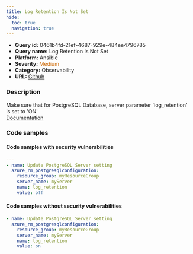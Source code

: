 ```yaml
---
title: Log Retention Is Not Set
hide:
  toc: true
  navigation: true
---
```


<style>
  .highlight .hll {
    background-color: #ff171742;
  }
  .md-content {
    max-width: 1100px;
    margin: 0 auto;
  }
</style>

-   **Query id:** 0461b4fd-21ef-4687-929e-484ee4796785
-   **Query name:** Log Retention Is Not Set
-   **Platform:** Ansible
-   **Severity:** <span style="color:#C60">Medium</span>
-   **Category:** Observability
-   **URL:** [Github](https://github.com/Checkmarx/kics/tree/master/assets/queries/ansible/azure/log_retention_is_not_set)

### Description
Make sure that for PostgreSQL Database, server parameter 'log_retention' is set to 'ON'<br>
[Documentation](https://docs.ansible.com/ansible/latest/collections/azure/azcollection/azure_rm_postgresqlconfiguration_module.html)

### Code samples
#### Code samples with security vulnerabilities
```yaml title="Positive test num. 1 - yaml file" hl_lines="7"
---
- name: Update PostgreSQL Server setting
  azure_rm_postgresqlconfiguration:
    resource_group: myResourceGroup
    server_name: myServer
    name: log_retention
    value: off

```


#### Code samples without security vulnerabilities
```yaml title="Negative test num. 1 - yaml file"
- name: Update PostgreSQL Server setting
  azure_rm_postgresqlconfiguration:
    resource_group: myResourceGroup
    server_name: myServer
    name: log_retention
    value: on

```
